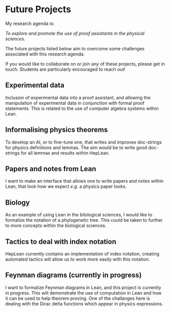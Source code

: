 # Future Projects

My research agenda is: 

_To explore and promote the use of proof assistants in the physical sciences._

The future projects listed below aim to overcome some challenges associated with this 
research agenda. 

If you would like to collaborate on or join any of these projects, please get in touch.
Students are particularly encouraged to reach out!

## Experimental data 
Inclusion of experimental data into a proof assistant, and allowing the manipulation of 
    experimental data in conjunction with formal proof statements. This is related 
    to the use of computer algebra systems within Lean. 

## Informalising physics theorems
To develop an AI, or to fine-tune one, 
    that writes and improves doc-strings for physics definitions and lemmas. The aim would be 
    to write good doc-strings for all lemmas and results within HepLean. 

## Papers and notes from Lean 
I want to make an interface that allows one to write papers and notes 
    within Lean, that look how we expect _e.g._ a physics paper looks. 

## Biology 
As an example of using Lean in the bilological sciences, I would like 
    to formalize the notation of a phylogenetic tree. This could be taken to further to more 
    concepts within the biological sciences. 

## Tactics to deal with index notation 

HepLean currently contains an implementation of index 
    notation, creating automated tactics will allow us to work more easily with this notation.

## Feynman diagrams (currently in progress)
I want to formalize Feynman diagrams in Lean, and this project is currently 
    in progress. This will demonstrate the use of computation in Lean and how it can be used 
    to help theorem proving. 
    One of the challanges here is dealing with the Dirac delta functions which appear 
    in physics expressions. 
